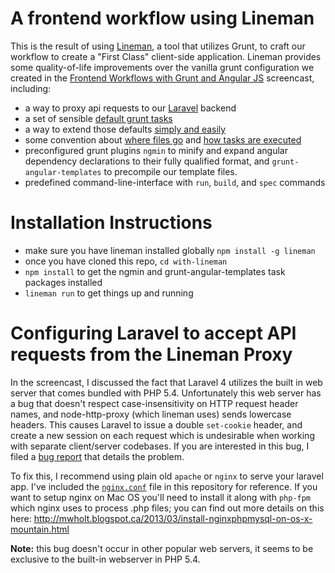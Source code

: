 # A frontend workflow using Lineman

This is the result of using [Lineman](http://www.linemanjs.com), a tool that utilizes Grunt, to craft our workflow to create a "First Class" client-side application. Lineman provides some quality-of-life improvements over the vanilla grunt configuration we created in the [Frontend Workflows with Grunt and Angular JS](http://www.youtube.com/watch?v=fSAgFxjFSqY) screencast, including:

* a way to proxy api requests to our [Laravel](https://github.com/davemo/frontend-workflows-with-grunt-and-angularjs/tree/master/laravel-backend) backend
* a set of sensible [default grunt tasks](https://github.com/testdouble/lineman/blob/master/config/application.coffee#L11)
* a way to extend those defaults [simply and easily](https://github.com/davemo/frontend-workflows-with-grunt-and-angularjs/blob/master/with-lineman/config/application.js)
* some convention about [where files go](https://github.com/davemo/frontend-workflows-with-grunt-and-angularjs/blob/master/with-lineman/config/files.js#L19) and [how tasks are executed](https://github.com/davemo/frontend-workflows-with-grunt-and-angularjs/blob/master/with-lineman/config/application.js#L27)
* preconfigured grunt plugins `ngmin` to minify and expand angular dependency declarations to their fully qualified format, and `grunt-angular-templates` to precompile our template files.
* predefined command-line-interface with `run`, `build`, and `spec` commands

# Installation Instructions

* make sure you have lineman installed globally `npm install -g lineman`
* once you have cloned this repo, `cd with-lineman`
* `npm install` to get the ngmin and grunt-angular-templates task packages installed
* `lineman run` to get things up and running

# Configuring Laravel to accept API requests from the Lineman Proxy

In the screencast, I discussed the fact that Laravel 4 utilizes the built in web server that comes bundled with PHP 5.4. Unfortunately this web server has a bug that doesn't respect case-insensitivity on HTTP request header names, and node-http-proxy (which lineman uses) sends lowercase headers. This causes Laravel to issue a double `set-cookie` header, and create a new session on each request which is undesirable when working with separate client/server codebases. If you are interested in this bug, I filed a [bug report](https://github.com/laravel/framework/issues/1639) that details the problem.

To fix this, I recommend using plain old `apache` or `nginx` to serve your laravel app. I've included the [`nginx.conf`](https://github.com/davemo/frontend-workflows-with-grunt-and-angularjs/blob/master/with-lineman/nginx.config) file in this repository for reference. If you want to setup nginx on Mac OS you'll need to install it along with `php-fpm` which nginx uses to process .php files; you can find out more details on this here: http://mwholt.blogspot.ca/2013/03/install-nginxphpmysql-on-os-x-mountain.html

**Note:** this bug doesn't occur in other popular web servers, it seems to be exclusive to the built-in webserver in PHP 5.4.
